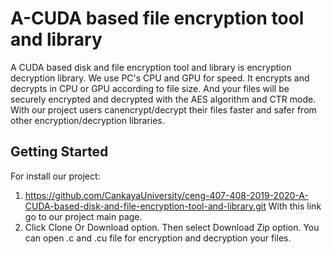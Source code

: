 # A-CUDA based file encryption tool and library

A CUDA based disk and file encryption tool and library is encryption decryption library. We use PC's CPU and GPU for speed. It encrypts and decrypts in CPU or GPU according to file size. And your files will be securely encrypted and decrypted with the AES algorithm and CTR mode. With our project users canencrypt/decrypt their files faster and safer from other encryption/decryption libraries.

## Getting Started
For install our project:

1. https://github.com/CankayaUniversity/ceng-407-408-2019-2020-A-CUDA-based-disk-and-file-encryption-tool-and-library.git
 With this link go to our project main page.
2. Click Clone Or Download option. Then select Download Zip option. You can open .c and .cu file for encryption and decryption your files.
